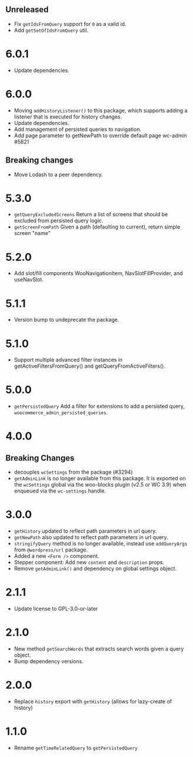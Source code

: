 ## Unreleased

- Fix `getIdsFromQuery` support for `0` as a valid id.
- Add `getSetOfIdsFromQuery` util.

# 6.0.1

-   Update dependencies.

# 6.0.0

-   Moving `addHistoryListener()` to this package, which supports adding a listener that is executed for history changes.
-   Update dependencies.
-   Add management of persisted queries to navigation.
-   Add page parameter to getNewPath to override default page wc-admin #5821

## Breaking changes

-   Move Lodash to a peer dependency.

# 5.3.0

-   `getQueryExcludedScreens` Return a list of screens that should be excluded from persisted query logic.
-   `getScreenFromPath` Given a path (defaulting to current), return simple screen "name"

# 5.2.0

-   Add slot/fill components WooNavigationItem, NavSlotFillProvider, and useNavSlot.

# 5.1.1

-   Version bump to undeprecate the package.

# 5.1.0

-   Support multiple advanced filter instances in getActiveFiltersFromQuery() and getQueryFromActiveFilters().

# 5.0.0

-   `getPersistedQuery` Add a filter for extensions to add a persisted query, `woocommerce_admin_persisted_queries`.

# 4.0.0

## Breaking Changes

-   decouples `wcSettings` from the package (#3294)
-   `getAdminLink` is no longer available from this package. It is exported on the `wcSettings` global via the woo-blocks plugin (v2.5 or WC 3.9) when enqueued via the `wc-settings` handle.

# 3.0.0

-   `getHistory` updated to reflect path parameters in url query.
-   `getNewPath` also updated to reflect path parameters in url query.
-   `stringifyQuery` method is no longer available, instead use `addQueryArgs` from `@wordpress/url` package.
-   Added a new `<Form />` component.
-   Stepper component: Add new `content` and `description` props.
-   Remove `getAdminLink()` and dependency on global settings object.

# 2.1.1

-   Update license to GPL-3.0-or-later

# 2.1.0

-   New method `getSearchWords` that extracts search words given a query object.
-   Bump dependency versions.

# 2.0.0

-   Replace `history` export with `getHistory` (allows for lazy-create of history)

# 1.1.0

-   Rename `getTimeRelatedQuery` to `getPersistedQuery`

